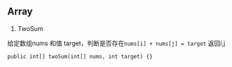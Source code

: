 




## Array


1. TwoSum

给定数组nums 和值 target，判断是否存在`nums[i] + nums[j] = target`
返回i,j

	public int[] twoSum(int[] nums, int target) {}
